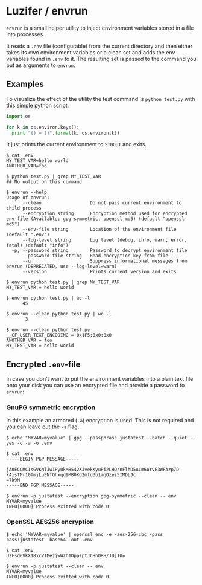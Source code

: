 # Luzifer / envrun

`envrun` is a small helper utility to inject environment variables stored in a file into processes.

It reads a `.env` file (configurable) from the current directory and then either takes its own environment variables or a clean set and adds the env variables found in `.env` to it. The resulting set is passed to the command you put as arguments to `envrun`.

## Examples

To visualize the effect of the utility the test command is `python test.py` with this simple python script:

```python
import os

for k in os.environ.keys():
  print "{} = {}".format(k, os.environ[k])
```

It just prints the current environment to `STDOUT` and exits.

```console
$ cat .env
MY_TEST_VAR=hello world
ANOTHER_VAR=foo

$ python test.py | grep MY_TEST_VAR
## No output on this command

$ envrun --help
Usage of envrun:
      --clean                  Do not pass current environment to child process
      --encryption string      Encryption method used for encrypted env-file (Available: gpg-symmetric, openssl-md5) (default "openssl-md5")
      --env-file string        Location of the environment file (default ".env")
      --log-level string       Log level (debug, info, warn, error, fatal) (default "info")
  -p, --password string        Password to decrypt environment file
      --password-file string   Read encryption key from file
      --q                      Suppress informational messages from envrun (DEPRECATED, use --log-level=warn)
      --version                Prints current version and exits

$ envrun python test.py | grep MY_TEST_VAR
MY_TEST_VAR = hello world

$ envrun python test.py | wc -l
      45

$ envrun --clean python test.py | wc -l
       3

$ envrun --clean python test.py
__CF_USER_TEXT_ENCODING = 0x1F5:0x0:0x0
ANOTHER_VAR = foo
MY_TEST_VAR = hello world
```

## Encrypted `.env`-file

In case you don't want to put the environment variables into a plain text file onto your disk you can use an encrypted file and provide a password to `envrun`:

### GnuPG symmetric encryption

In this example an armored (`-a`) encryption is used. This is not required and you can leave out the `-a` flag.

```console
$ echo "MYVAR=myvalue" | gpg --passphrase justatest --batch --quiet --yes -c -a -o .env

$ cat .env
-----BEGIN PGP MESSAGE-----

jA0ECQMCIsGVKNlJw1Py0kMB542XJvekKyuPi2LHQrnFlhD5ALm6orvE3WFAzp7D
kAisTMr10fmjLuENfQhxqd9MB0Kd2mfd3b1mgOzei5IMDLJc
=7k9M
-----END PGP MESSAGE-----

$ envrun -p justatest --encryption gpg-symmetric --clean -- env
MYVAR=myvalue
INFO[0000] Process exitted with code 0
```

### OpenSSL AES256 encryption

```console
$ echo 'MYVAR=myvalue' | openssl enc -e -aes-256-cbc -pass pass:justatest -base64 -out .env

$ cat .env
U2FsdGVkX18xcVIMejjwWzh1DppzptJCHhORH/JDj10=

$ envrun -p justatest --clean -- env
MYVAR=myvalue
INFO[0000] Process exitted with code 0
```
